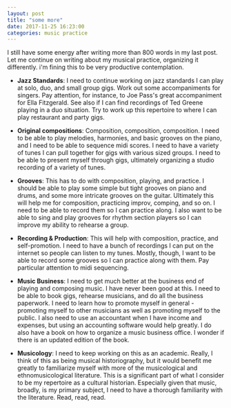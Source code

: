 ```yaml
---
layout: post
title: "some more"
date: 2017-11-25 16:23:00
categories: music practice
---
```

I still have some energy after writing more than 800 words in my last post. Let me continue on writing about my musical practice, organizing it differently. i'm fining this to be very productive contemplation.

* **Jazz Standards**: I need to continue working on jazz standards I can play at solo, duo, and small group gigs. Work out some accompaniments for singers. Pay attention, for instance, to Joe Pass's great accompaniment for Ella Fitzgerald. See also if I can find recordings of Ted Greene playing in a duo situation. Try to work up this repertoire to where I can play restaurant and party gigs.

* **Original compositions**: Composition, composition, composition. I need to be able to play melodies, harmonies, and basic grooves on the piano, and I need to be able to sequence midi scores. I need to have a variety of tunes I can pull together for gigs with various sized groups. I need to be able to present myself through gigs, ultimately organizing a studio recording of a variety of tunes.

* **Grooves**: This has to do with composition, playing, and practice. I should be able to play some simple but tight grooves on piano and drums, and some more intricate grooves on the guitar. Ultimately this will help me for composition, practicing improv, comping, and so on. I need to be able to record them so I can practice along. I also want to be able to sing and play grooves for rhythm section players so I can improve my ability to rehearse a group.

* **Recording & Production**: This will help with composition, practice, and self-promotion. I need to have a bunch of recordings I can put on the internet so people can listen to my tunes. Mostly, though, I want to be able to record some grooves so I can practice along with them. Pay particular attention to midi sequencing.

* **Music Business**: I need to get much better at the business end of playing and composing music. I have never been good at this. I need to be able to book gigs, rehearse musicians, and do all the business paperwork. I need to learn how to promote myself in general - promoting myself to other musicians as well as promoting myself to the public. I also need to use an accountant when I have income and expenses, but using an accounting software would help greatly. I do also have a book on how to organize a music business office. I wonder if there is an updated edition of the book.

* **Musicology**: I need to keep working on this as an academic. Really, I think of this as being musical historiography, but it would benefit me greatly to familiarize myself with more of the musicological and ethnomusicological literature. This is a significant part of what I consider to be my repertoire as a cultural historian. Especially given that music, broadly, is my primary subject, I need to have a thorough familiarity with the literature. Read, read, read.
